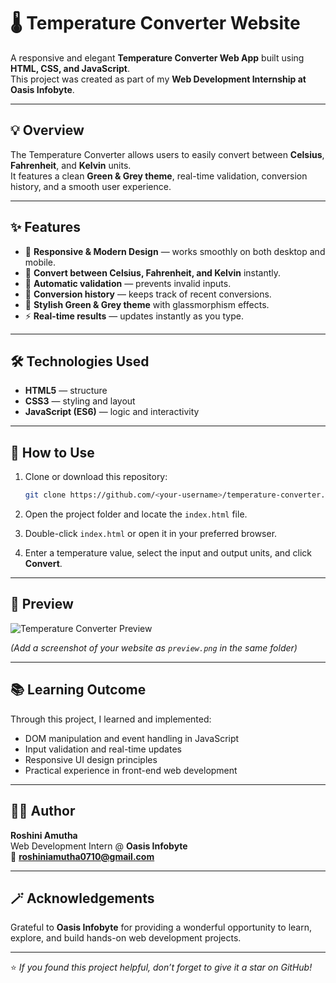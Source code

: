 # 🌡️ Temperature Converter Website

A responsive and elegant **Temperature Converter Web App** built using **HTML, CSS, and JavaScript**.  
This project was created as part of my **Web Development Internship at Oasis Infobyte**.

---

## 💡 Overview

The Temperature Converter allows users to easily convert between **Celsius**, **Fahrenheit**, and **Kelvin** units.  
It features a clean **Green & Grey theme**, real-time validation, conversion history, and a smooth user experience.

---

## ✨ Features

- 🌿 **Responsive & Modern Design** — works smoothly on both desktop and mobile.  
- 🔁 **Convert between Celsius, Fahrenheit, and Kelvin** instantly.  
- 🧮 **Automatic validation** — prevents invalid inputs.  
- 📜 **Conversion history** — keeps track of recent conversions.  
- 🎨 **Stylish Green & Grey theme** with glassmorphism effects.  
- ⚡ **Real-time results** — updates instantly as you type.

---

## 🛠️ Technologies Used

- **HTML5** — structure  
- **CSS3** — styling and layout  
- **JavaScript (ES6)** — logic and interactivity  

---

## 🚀 How to Use

1. Clone or download this repository:
   ```bash
   git clone https://github.com/<your-username>/temperature-converter.git
   ```

2. Open the project folder and locate the `index.html` file.

3. Double-click `index.html` or open it in your preferred browser.

4. Enter a temperature value, select the input and output units, and click **Convert**.

---

## 📸 Preview

![Temperature Converter Preview](./preview.png)

*(Add a screenshot of your website as `preview.png` in the same folder)*

---

## 📚 Learning Outcome

Through this project, I learned and implemented:
- DOM manipulation and event handling in JavaScript  
- Input validation and real-time updates  
- Responsive UI design principles  
- Practical experience in front-end web development  

---

## 🧑‍💻 Author

**Roshini Amutha**  
Web Development Intern @ **Oasis Infobyte**  
📧 **roshiniamutha0710@gmail.com**  

---

## 🪄 Acknowledgements

Grateful to **Oasis Infobyte** for providing a wonderful opportunity to learn, explore, and build hands-on web development projects.

---

⭐ *If you found this project helpful, don’t forget to give it a star on GitHub!*
